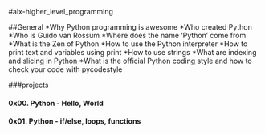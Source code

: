 #alx-higher_level_programming


##General
*Why Python programming is awesome
*Who created Python
*Who is Guido van Rossum
*Where does the name ‘Python’ come from
*What is the Zen of Python
*How to use the Python interpreter
*How to print text and variables using print
*How to use strings
*What are indexing and slicing in Python
*What is the official Python coding style and how to check your code with pycodestyle



###projects 

#### 0x00. Python - Hello, World

#### 0x01. Python - if/else, loops, functions

